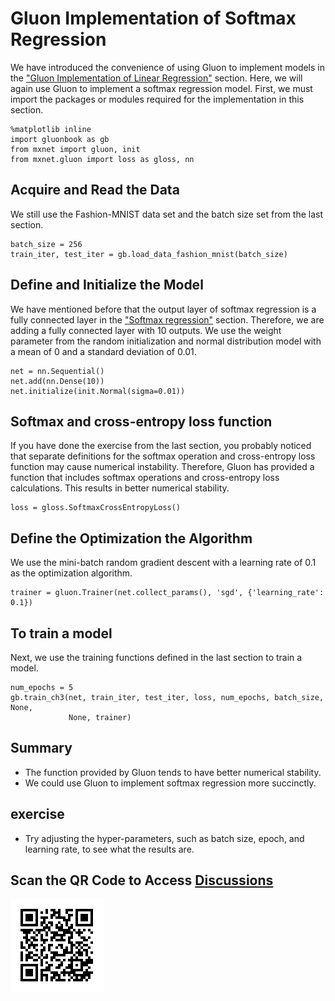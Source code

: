 # Gluon Implementation of Softmax Regression

We have introduced the convenience of using Gluon to implement models in the ["Gluon Implementation of Linear Regression"](linear-regression-gluon.md) section. Here, we will again use Gluon to implement a softmax regression model. First, we must import the packages or modules required for the implementation in this section.

```{.python .input  n=1}
%matplotlib inline
import gluonbook as gb
from mxnet import gluon, init
from mxnet.gluon import loss as gloss, nn
```

## Acquire and Read the Data

We still use the Fashion-MNIST data set and the batch size set from the last section.

```{.python .input  n=2}
batch_size = 256
train_iter, test_iter = gb.load_data_fashion_mnist(batch_size)
```

## Define and Initialize the Model

We have mentioned before that the output layer of softmax regression is a fully connected layer in the ["Softmax regression"](softmax-regression.md) section. Therefore, we are adding a fully connected layer with 10 outputs. We use the weight parameter from the random initialization and normal distribution model with a mean of 0 and a standard deviation of 0.01.

```{.python .input  n=3}
net = nn.Sequential()
net.add(nn.Dense(10))
net.initialize(init.Normal(sigma=0.01))
```

## Softmax and cross-entropy loss function

If you have done the exercise from the last section, you probably noticed that separate definitions for the softmax operation and cross-entropy loss function may cause numerical instability. Therefore, Gluon has provided a function that includes softmax operations and cross-entropy loss calculations. This results in better numerical stability.

```{.python .input  n=4}
loss = gloss.SoftmaxCrossEntropyLoss()
```

## Define the Optimization the Algorithm

We use the mini-batch random gradient descent with a learning rate of 0.1 as the optimization algorithm.

```{.python .input  n=5}
trainer = gluon.Trainer(net.collect_params(), 'sgd', {'learning_rate': 0.1})
```

## To train a model

Next, we use the training functions defined in the last section to train a model. 

```{.python .input  n=6}
num_epochs = 5
gb.train_ch3(net, train_iter, test_iter, loss, num_epochs, batch_size, None,
             None, trainer)
```

## Summary

* The function provided by Gluon tends to have better numerical stability.
* We could use Gluon to implement softmax regression more succinctly. 

## exercise

* Try adjusting the hyper-parameters, such as batch size, epoch, and learning rate, to see what the results are.

## Scan the QR Code to Access [Discussions](https://discuss.gluon.ai/t/topic/740)

![](../img/qr_softmax-regression-gluon.svg)
